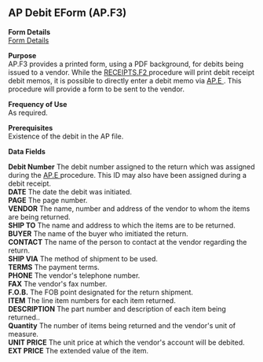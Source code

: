 ##  AP Debit EForm (AP.F3)

<PageHeader />

**Form Details**  
[ Form Details ](AP-F3-1/README.md)   

**Purpose**  
AP.F3 provides a printed form, using a PDF background, for debits being issued to a vendor. While the [ RECEIPTS.F2 ](../../../PUR-OVERVIEW/PUR-REPORT/RECEIPTS-F2/README.md) procedure will print debit receipt debit memos, it is possible to directly enter a debit memo via [ AP.E ](../../../../rover/AP-OVERVIEW/AP-ENTRY/AP-E/README.md) . This procedure will provide a form to be sent to the vendor. 

**Frequency of Use**  
As required.

**Prerequisites**  
Existence of the debit in the AP file.

**Data Fields**

**Debit Number** The debit number assigned to the return which was assigned during the [ AP.E ](../../../../rover/AP-OVERVIEW/AP-ENTRY/AP-E/README.md) procedure. This ID may also have been assigned during a debit receipt.   
**DATE** The date the debit was initiated.  
**PAGE** The page number.  
**VENDOR** The name, number and address of the vendor to whom the items are
being returned.  
**SHIP TO** The name and address to which the items are to be returned.  
**BUYER** The name of the buyer who imitiated the return.  
**CONTACT** The name of the person to contact at the vendor regarding the
return.  
**SHIP VIA** The method of shipment to be used.  
**TERMS** The payment terms.  
**PHONE** The vendor's telephone number.  
**FAX** The vendor's fax number.  
**F.O.B.** The FOB point designated for the return shipment.  
**ITEM** The line item numbers for each item returned.  
**DESCRIPTION** The part number and description of each item being returned..  
**Quantity** The number of items being returned and the vendor's unit of
measure.  
**UNIT PRICE** The unit price at which the vendor's account will be debited.  
**EXT PRICE** The extended value of the item.  
  
<badge text= "Version 8.10.57" vertical="middle" />

<PageFooter />